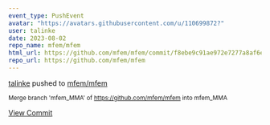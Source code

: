 ```yaml
---
event_type: PushEvent
avatar: "https://avatars.githubusercontent.com/u/110699872?"
user: talinke
date: 2023-08-02
repo_name: mfem/mfem
html_url: https://github.com/mfem/mfem/commit/f8ebe9c91ae972e7277a8af6e0fa6037f29cfbc2
repo_url: https://github.com/mfem/mfem
---
```


<a href='https://github.com/talinke' target='_blank'>talinke</a> pushed to <a href='https://github.com/mfem/mfem' target='_blank'>mfem/mfem</a>

<small>Merge branch 'mfem_MMA' of https://github.com/mfem/mfem into mfem_MMA</small>

<a href='https://github.com/mfem/mfem/commit/f8ebe9c91ae972e7277a8af6e0fa6037f29cfbc2' target='_blank'>View Commit</a>